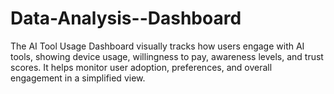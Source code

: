 # Data-Analysis--Dashboard
The AI Tool Usage Dashboard visually tracks how users engage with AI tools, showing device usage, willingness to pay, awareness levels, and trust scores. It helps monitor user adoption, preferences, and overall engagement in a simplified view.

